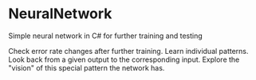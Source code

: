 # NeuralNetwork
Simple neural network in C# for further training and testing

Check error rate changes after further training. Learn individual patterns. Look back from a given output to the corresponding input. Explore the "vision" of this special pattern the network has.
